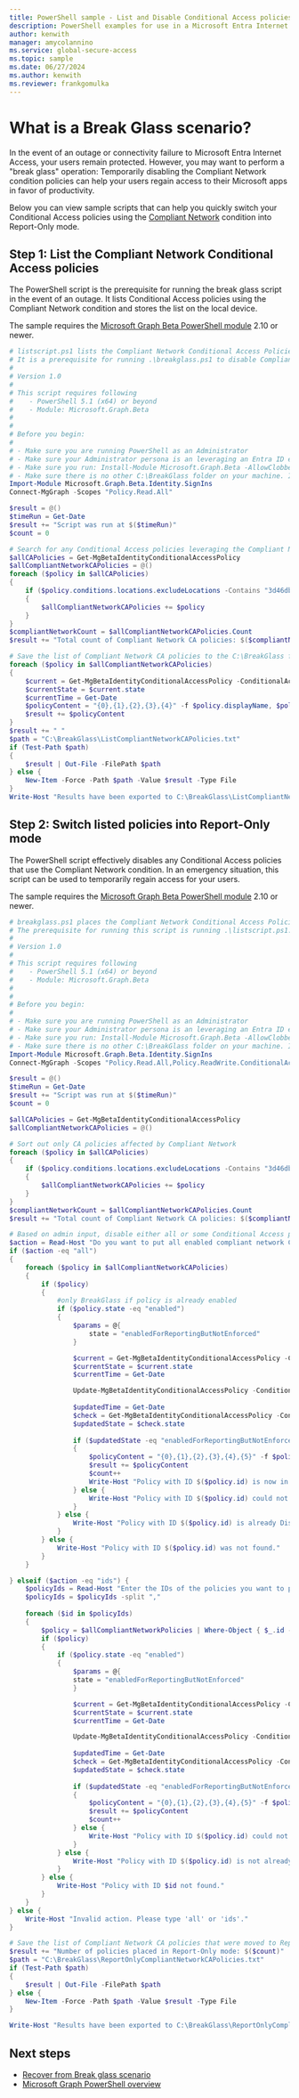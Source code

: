 ```yaml
---
title: PowerShell sample - List and Disable Conditional Access policies using the Compliant Network condition in a break glass scenario.
description: PowerShell examples for use in a Microsoft Entra Internet Access break glass scenario. 
author: kenwith
manager: amycolannino
ms.service: global-secure-access
ms.topic: sample
ms.date: 06/27/2024
ms.author: kenwith
ms.reviewer: frankgomulka
---
```


# What is a Break Glass scenario?

In the event of an outage or connectivity failure to Microsoft Entra Internet Access, your users remain protected. However, you may want to perform a "break glass" operation: Temporarily disabling the Compliant Network condition policies can help your users regain access to their Microsoft apps in favor of productivity.

Below you can view sample scripts that can help you quickly switch your Conditional Access policies using the [Compliant Network](../how-to-compliant-network.md) condition into Report-Only mode.

## Step 1: List the Compliant Network Conditional Access policies

The PowerShell script is the prerequisite for running the break glass script in the event of an outage. It lists Conditional Access policies using the Compliant Network condition and stores the list on the local device.

The sample requires the [Microsoft Graph Beta PowerShell module](/powershell/microsoftgraph/installation) 2.10 or newer.

```powershell
# listscript.ps1 lists the Compliant Network Conditional Access Policies for a tenant using Microsoft Entra Internet Access.
# It is a prerequisite for running .\breakglass.ps1 to disable Compliant Network policies in a breakglass scenario.
#
# Version 1.0
#
# This script requires following 
#    - PowerShell 5.1 (x64) or beyond
#    - Module: Microsoft.Graph.Beta
#
#
# Before you begin:
#    
# - Make sure you are running PowerShell as an Administrator
# - Make sure your Administrator persona is an leveraging an Entra ID emergency access admin account, not subject to Microsoft Entra Internet Access Compliant Network policy, as described in https://learn.microsoft.com/en-us/entra/identity/role-based-access-control/security-emergency-access.
# - Make sure you run: Install-Module Microsoft.Graph.Beta -AllowClobber -Force
# - Make sure there is no other C:\BreakGlass folder on your machine. If you have some files stored, please move those before running the script 
Import-Module Microsoft.Graph.Beta.Identity.SignIns
Connect-MgGraph -Scopes "Policy.Read.All"

$result = @()
$timeRun = Get-Date
$result += "Script was run at $($timeRun)"
$count = 0

# Search for any Conditional Access policies leveraging the Compliant Network condition.
$allCAPolicies = Get-MgBetaIdentityConditionalAccessPolicy
$allCompliantNetworkCAPolicies = @()
foreach ($policy in $allCAPolicies) 
{
    if ($policy.conditions.locations.excludeLocations -Contains "3d46dbda-8382-466a-856d-eb00cbc6b910" -or $policy.conditions.locations.includeLocations -Contains "3d46dbda-8382-466a-856d-eb00cbc6b910") 
    {
        $allCompliantNetworkCAPolicies += $policy
    }
}
$compliantNetworkCount = $allCompliantNetworkCAPolicies.Count
$result += "Total count of Compliant Network CA policies: $($compliantNetworkCount)"

# Save the list of Compliant Network CA policies to the C:\BreakGlass folder for use in .\breakglass.ps1
foreach ($policy in $allCompliantNetworkCAPolicies)
{
    $current = Get-MgBetaIdentityConditionalAccessPolicy -ConditionalAccessPolicyId $policy.id
    $currentState = $current.state
    $currentTime = Get-Date
    $policyContent = "{0},{1},{2},{3},{4}" -f $policy.displayName, $policy.id, "Current State: $($currentState) at $($currentTime)", $policy.CreatedDateTime, $policy.ModifiedDateTime
    $result += $policyContent
}
$result += " "
$path = "C:\BreakGlass\ListCompliantNetworkCAPolicies.txt"
if (Test-Path $path)
{
    $result | Out-File -FilePath $path
} else {
    New-Item -Force -Path $path -Value $result -Type File
}
Write-Host "Results have been exported to C:\BreakGlass\ListCompliantNetworkCAPolicies.txt"
```

## Step 2: Switch listed policies into Report-Only mode

The PowerShell script effectively disables any Conditional Access policies that use the Compliant Network condition. In an emergency situation, this script can be used to temporarily regain access for your users.

The sample requires the [Microsoft Graph Beta PowerShell module](/powershell/microsoftgraph/installation) 2.10 or newer.

```powershell
# breakglass.ps1 places the Compliant Network Conditional Access Policies for a given tenant using Microsoft Entra Internet Access into Report-Only mode.
# The prerequisite for running this script is running .\listscript.ps1.
#
# Version 1.0
#
# This script requires following 
#    - PowerShell 5.1 (x64) or beyond
#    - Module: Microsoft.Graph.Beta
#
#
# Before you begin:
#    
# - Make sure you are running PowerShell as an Administrator
# - Make sure your Administrator persona is an leveraging an Entra ID emergency access admin account, not subject to Microsoft Entra Internet Access Compliant Network policy, as described in https://learn.microsoft.com/en-us/entra/identity/role-based-access-control/security-emergency-access.
# - Make sure you run: Install-Module Microsoft.Graph.Beta -AllowClobber -Force
# - Make sure there is no other C:\BreakGlass folder on your machine. If you have some files stored, please move those before running the script 
Import-Module Microsoft.Graph.Beta.Identity.SignIns
Connect-MgGraph -Scopes "Policy.Read.All,Policy.ReadWrite.ConditionalAccess"

$result = @()
$timeRun = Get-Date
$result += "Script was run at $($timeRun)"
$count = 0

$allCAPolicies = Get-MgBetaIdentityConditionalAccessPolicy
$allCompliantNetworkCAPolicies = @()

# Sort out only CA policies affected by Compliant Network
foreach ($policy in $allCAPolicies) 
{
    if ($policy.conditions.locations.excludeLocations -Contains "3d46dbda-8382-466a-856d-eb00cbc6b910" -or $policy.conditions.locations.includeLocations -Contains "3d46dbda-8382-466a-856d-eb00cbc6b910") 
    {
        $allCompliantNetworkCAPolicies += $policy
    }
}
$compliantNetworkCount = $allCompliantNetworkCAPolicies.Count
$result += "Total count of Compliant Network CA policies: $($compliantNetworkCount)"

# Based on admin input, disable either all or some Conditional Access policies leveraging the Compliant Network Condition.
$action = Read-Host "Do you want to put all enabled compliant network CA policies in Report-Only mode (type 'all') or just specific policy IDs (type 'ids')?"
if ($action -eq "all") 
{
    foreach ($policy in $allCompliantNetworkCAPolicies) 
    {
        if ($policy) 
        {
            #only BreakGlass if policy is already enabled
            if ($policy.state -eq "enabled")
            {
                $params = @{
                    state = "enabledForReportingButNotEnforced"
                }

                $current = Get-MgBetaIdentityConditionalAccessPolicy -ConditionalAccessPolicyId $policy.id
                $currentState = $current.state
                $currentTime = Get-Date

                Update-MgBetaIdentityConditionalAccessPolicy -ConditionalAccessPolicyId $policy.id -BodyParameter $params
                
                $updatedTime = Get-Date
                $check = Get-MgBetaIdentityConditionalAccessPolicy -ConditionalAccessPolicyId $policy.id
                $updatedState = $check.state
                
                if ($updatedState -eq "enabledForReportingButNotEnforced") 
                {
                    $policyContent = "{0},{1},{2},{3},{4},{5}" -f $policy.displayName, $policy.id, $policy.CreatedDateTime, $policy.ModifiedDateTime, "Before BreakGlass: $($currentState) at $($currentTime)", "After BreakGlass: $($updatedState) at $($updatedTime)"
                    $result += $policyContent
                    $count++
					Write-Host "Policy with ID $($policy.id) is now in Report-Only mode"
                } else {
                    Write-Host "Policy with ID $($policy.id) could not be put in Report-Only mode"
                }
            } else {
                Write-Host "Policy with ID $($policy.id) is already Disabled or Report-Only."
            }
        } else {
            Write-Host "Policy with ID $($policy.id) was not found."
        }
    }

} elseif ($action -eq "ids") {
    $policyIds = Read-Host "Enter the IDs of the policies you want to put in Report-Only mode (separated by commas):"
    $policyIds = $policyIds -split ","
   
    foreach ($id in $policyIds) 
    {
        $policy = $allCompliantNetworkPolicies | Where-Object { $_.id -eq $policy.id }
        if ($policy) 
        {
            if ($policy.state -eq "enabled")
            {
                $params = @{
                state = "enabledForReportingButNotEnforced"
                }

                $current = Get-MgBetaIdentityConditionalAccessPolicy -ConditionalAccessPolicyId $policy.id
                $currentState = $current.state
                $currentTime = Get-Date

                Update-MgBetaIdentityConditionalAccessPolicy -ConditionalAccessPolicyId $policy.id -BodyParameter $params
                
                $updatedTime = Get-Date
                $check = Get-MgBetaIdentityConditionalAccessPolicy -ConditionalAccessPolicyId $policy.id
                $updatedState = $check.state
                
                if ($updatedState -eq "enabledForReportingButNotEnforced") 
                {
                    $policyContent = "{0},{1},{2},{3},{4},{5}" -f $policy.displayName, $policy.id, $policy.CreatedDateTime, $policy.ModifiedDateTime, "Before BreakGlass: $($currentState) at $($currentTime)", "After BreakGlass: $($updatedState) at $($updatedTime)"
                    $result += $policyContent
                    $count++
                } else {
                    Write-Host "Policy with ID $($policy.id) could not be put in Report-Only mode"
                }
            } else {
                Write-Host "Policy with ID $($policy.id) is not already enabled."
            }
        } else {
            Write-Host "Policy with ID $id not found."
        }
    }
} else {
    Write-Host "Invalid action. Please type 'all' or 'ids'."
}

# Save the list of Compliant Network CA policies that were moved to Report-Only mode to the C:\BreakGlass folder for use in .\breakglass.ps1
$result += "Number of policies placed in Report-Only mode: $($count)"
$path = "C:\BreakGlass\ReportOnlyCompliantNetworkCAPolicies.txt"
if (Test-Path $path)
{
    $result | Out-File -FilePath $path
} else {
    New-Item -Force -Path $path -Value $result -Type File
}

Write-Host "Results have been exported to C:\BreakGlass\ReportOnlyCompliantNetworkCAPolicies.txt"
```

## Next steps

- [Recover from Break glass scenario](./powershell-compliant-network-breakglass-recovery.md)
- [Microsoft Graph PowerShell overview](/powershell/microsoftgraph/overview)

